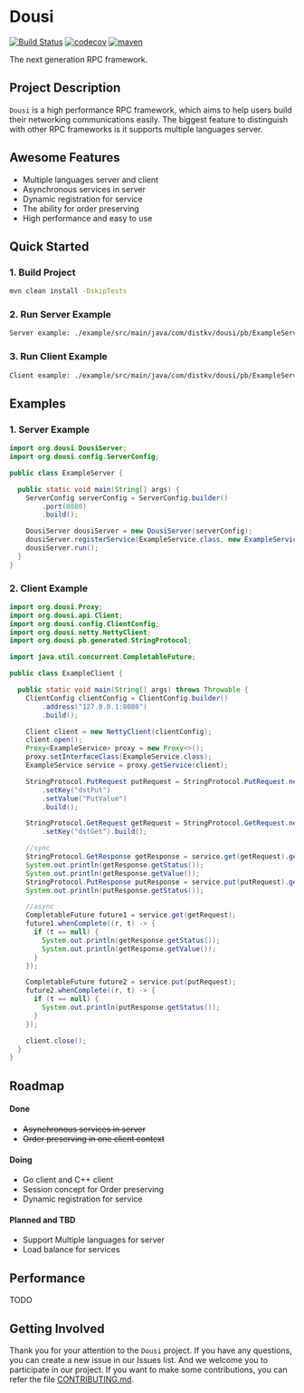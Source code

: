# Dousi
[![Build Status](https://travis-ci.com/jovany-wang/dousi.svg?branch=master)](https://travis-ci.com/jovany-wang/dousi)
[![codecov](https://codecov.io/gh/jovany-wang/dousi/branch/master/graph/badge.svg)](https://codecov.io/gh/jovany-wang/dousi)
[![maven](https://img.shields.io/maven-central/v/com.distkv/dousi.svg)](https://search.maven.org/search?q=com.distkv)

The next generation RPC framework.
## Project Description
`Dousi` is a high performance RPC framework, which aims to help users build their networking communications easily.
The biggest feature to distinguish with other RPC frameworks is it supports multiple languages server.

## Awesome Features
- Multiple languages server and client
- Asynchronous services in server
- Dynamic registration for service
- The ability for order preserving
- High performance and easy to use

## Quick Started
### 1. Build Project
```bash
mvn clean install -DskipTests
```
### 2. Run Server Example
```bash
Server example: ./example/src/main/java/com/distkv/dousi/pb/ExampleServer.java
```
### 3. Run Client Example
```bash
Client example: ./example/src/main/java/com/distkv/dousi/pb/ExampleServer.java
```
## Examples
### 1. Server Example
```java
import org.dousi.DousiServer;
import org.dousi.config.ServerConfig;

public class ExampleServer {

  public static void main(String[] args) {
    ServerConfig serverConfig = ServerConfig.builder()
        .port(8080)
        .build();

    DousiServer dousiServer = new DousiServer(serverConfig);
    dousiServer.registerService(ExampleService.class, new ExampleServiceImpl());
    dousiServer.run();
  }
}
```
### 2. Client Example
```java
import org.dousi.Proxy;
import org.dousi.api.Client;
import org.dousi.config.ClientConfig;
import org.dousi.netty.NettyClient;
import org.dousi.pb.generated.StringProtocol;

import java.util.concurrent.CompletableFuture;

public class ExampleClient {

  public static void main(String[] args) throws Throwable {
    ClientConfig clientConfig = ClientConfig.builder()
        .address("127.0.0.1:8080")
        .build();

    Client client = new NettyClient(clientConfig);
    client.open();
    Proxy<ExampleService> proxy = new Proxy<>();
    proxy.setInterfaceClass(ExampleService.class);
    ExampleService service = proxy.getService(client);

    StringProtocol.PutRequest putRequest = StringProtocol.PutRequest.newBuilder()
        .setKey("dstPut")
        .setValue("PutValue")
        .build();

    StringProtocol.GetRequest getRequest = StringProtocol.GetRequest.newBuilder()
        .setKey("dstGet").build();

    //sync
    StringProtocol.GetResponse getResponse = service.get(getRequest).get();
    System.out.println(getResponse.getStatus());
    System.out.println(getResponse.getValue());
    StringProtocol.PutResponse putResponse = service.put(putRequest).get();
    System.out.println(putResponse.getStatus());

    //async
    CompletableFuture future1 = service.get(getRequest);
    future1.whenComplete((r, t) -> {
      if (t == null) {
        System.out.println(getResponse.getStatus());
        System.out.println(getResponse.getValue());
      }
    });

    CompletableFuture future2 = service.put(putRequest);
    future2.whenComplete((r, t) -> {
      if (t == null) {
        System.out.println(putResponse.getStatus());
      }
    });

    client.close();
  }
}
```
## Roadmap

#### Done
- ~~Asynchronous services in server~~
- ~~Order preserving in one client context~~

#### Doing
- Go client and C++ client
- Session concept for Order preserving
- Dynamic registration for service

#### Planned and TBD
- Support Multiple languages for server
- Load balance for services

## Performance
TODO

## Getting Involved
Thank you for your attention to the `Dousi` project. If you have any questions, you can create a new issue in our Issues list. And we welcome you to participate in our project. If you want to make some contributions, you can refer the file [CONTRIBUTING.md](https://github.com/dst-project/dousi/blob/master/CONTRIBUTING.md).
